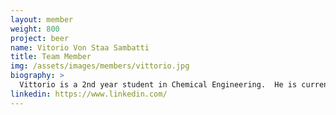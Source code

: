 ```yaml
---
layout: member
weight: 800
project: beer
name: Vitorio Von Staa Sambatti
title: Team Member
img: /assets/images/members/vittorio.jpg
biography: > 
  Vittorio is a 2nd year student in Chemical Engineering.  He is currently a part of the brewing team on the automated brewing project. Vittorio has expirience brewing with his uncle. His favorite beers are wheat beers and belgium blondes. 
linkedin: https://www.linkedin.com/
---
```


